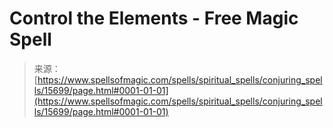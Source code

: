 <!--yml
category: 未分类
date: 2024-06-12 18:55:13
-->

# Control the Elements - Free Magic Spell

> 来源：[https://www.spellsofmagic.com/spells/spiritual_spells/conjuring_spells/15699/page.html#0001-01-01](https://www.spellsofmagic.com/spells/spiritual_spells/conjuring_spells/15699/page.html#0001-01-01)